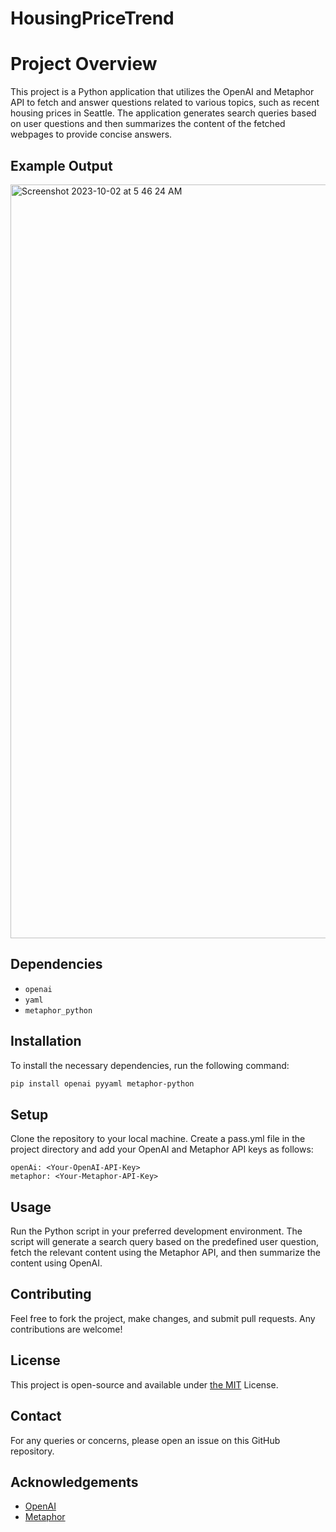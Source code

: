 # HousingPriceTrend

# Project Overview

This project is a Python application that utilizes the OpenAI and Metaphor API to fetch and answer questions related to various topics, such as recent housing prices in Seattle.
The application generates search queries based on user questions and then summarizes the content of the fetched webpages to provide concise answers.

## Example Output

<img width="1206" alt="Screenshot 2023-10-02 at 5 46 24 AM" src="https://github.com/pcc2k00/HousingPriceTrend/assets/48481860/bc00eb21-79a7-4814-928a-40465322db77">


## Dependencies

- `openai`
- `yaml`
- `metaphor_python`

## Installation

To install the necessary dependencies, run the following command:

```sh
pip install openai pyyaml metaphor-python
```

## Setup
Clone the repository to your local machine.
Create a pass.yml file in the project directory and add your OpenAI and Metaphor API keys as follows:

```
openAi: <Your-OpenAI-API-Key>
metaphor: <Your-Metaphor-API-Key>
```

## Usage
Run the Python script in your preferred development environment.
The script will generate a search query based on the predefined user question, fetch the relevant content using the Metaphor API, and then summarize the content using OpenAI.

## Contributing
Feel free to fork the project, make changes, and submit pull requests. Any contributions are welcome!

## License
This project is open-source and available under <u>the MIT</u> License.

## Contact
For any queries or concerns, please open an issue on this GitHub repository.

## Acknowledgements
- <u>OpenAI</u>
- <u>Metaphor</u>
